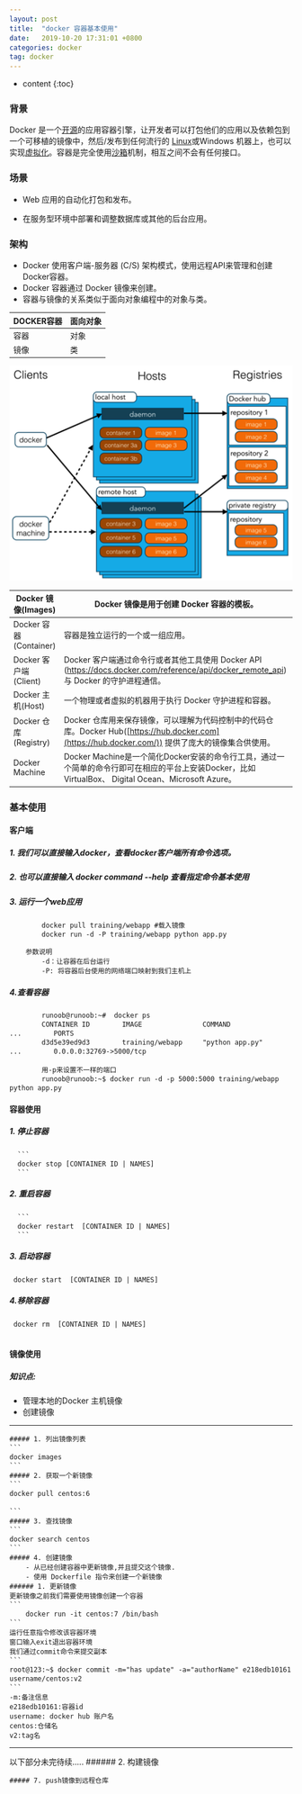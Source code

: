 ```yaml
---
layout: post
title:  "docker 容器基本使用"
date:   2019-10-20 17:31:01 +0800
categories: docker
tag: docker
---
```


* content
{:toc}


### 背景

Docker 是一个[开源](https://baike.baidu.com/item/%E5%BC%80%E6%BA%90/246339)的应用容器引擎，让开发者可以打包他们的应用以及依赖包到一个可移植的镜像中，然后/发布到任何流行的 [Linux](https://baike.baidu.com/item/Linux)或Windows 机器上，也可以实现[虚拟化](https://baike.baidu.com/item/%E8%99%9A%E6%8B%9F%E5%8C%96/547949)。容器是完全使用[沙箱](https://baike.baidu.com/item/%E6%B2%99%E7%AE%B1/393318)机制，相互之间不会有任何接口。

### 场景

- Web 应用的自动化打包和发布。

- 在服务型环境中部署和调整数据库或其他的后台应用。

### 架构
- Docker 使用客户端-服务器 (C/S) 架构模式，使用远程API来管理和创建Docker容器。
- Docker 容器通过 Docker 镜像来创建。
- 容器与镜像的关系类似于面向对象编程中的对象与类。

| DOCKER容器 | 面向对象 |
| ---------- | -------- |
| 容器        | 对象       |
| 镜像        |类          |

![架构图](images/_0001_1.png)

| Docker 镜像(Images)    | Docker 镜像是用于创建 Docker 容器的模板。                    |
| ---------------------- | ------------------------------------------------------------ |
| Docker 容器(Container) | 容器是独立运行的一个或一组应用。                             |
| Docker 客户端(Client)  | Docker 客户端通过命令行或者其他工具使用 Docker API (<https://docs.docker.com/reference/api/docker_remote_api>) 与 Docker 的守护进程通信。 |
| Docker 主机(Host)      | 一个物理或者虚拟的机器用于执行 Docker 守护进程和容器。       |
| Docker 仓库(Registry)  | Docker 仓库用来保存镜像，可以理解为代码控制中的代码仓库。Docker Hub([https://hub.docker.com](https://hub.docker.com/)) 提供了庞大的镜像集合供使用。 |
| Docker Machine         | Docker Machine是一个简化Docker安装的命令行工具，通过一个简单的命令行即可在相应的平台上安装Docker，比如VirtualBox、 Digital Ocean、Microsoft Azure。 |

### 基本使用
#### 客户端

##### 1. 我们可以直接输入docker，查看docker客户端所有命令选项。
##### 2. 也可以直接输入 docker command --help 查看指定命令基本使用
##### 3. 运行一个web应用


```
		docker pull training/webapp #载入镜像
		docker run -d -P training/webapp python app.py 
```
		参数说明
			-d：让容器在后台运行
			-P: 将容器后台使用的网络端口映射到我们主机上

##### 4.查看容器

```
		runoob@runoob:~#  docker ps
		CONTAINER ID        IMAGE               COMMAND             ...        PORTS                
		d3d5e39ed9d3        training/webapp     "python app.py"     ...        0.0.0.0:32769->5000/tcp

		用-p来设置不一样的端口
		runoob@runoob:~$ docker run -d -p 5000:5000 training/webapp python app.py
```

#### 容器使用

   ##### 1. 停止容器 

      ```
      docker stop [CONTAINER ID | NAMES]
      ```
   ##### 2. 重启容器

      ```
      docker restart  [CONTAINER ID | NAMES]
      ```
   ##### 3.  启动容器

   ```
   	docker start  [CONTAINER ID | NAMES]
   ```

   ##### 4.移除容器

   ```
   	docker rm  [CONTAINER ID | NAMES]
   	
   ```

#### 镜像使用
##### 知识点:
- 管理本地的Docker 主机镜像
- 创建镜像

------

 	##### 1. 列出镜像列表
 	```
 	docker images
 	```
 	##### 2. 获取一个新镜像
 	```
 	docker pull centos:6
 	
 	```
 	##### 3. 查找镜像
 	```
 	docker search centos
 	```
 	##### 4. 创建镜像
 		- 从已经创建容器中更新镜像,并且提交这个镜像.
 		- 使用 Dockerfile 指令来创建一个新镜像
 	###### 1. 更新镜像
 	更新镜像之前我们需要使用镜像创建一个容器
 	```
 		docker run -it centos:7 /bin/bash
 	```
	运行任意指令修改该容器环境
	窗口输入exit退出容器环境
	我们通过commit命令来提交副本
	```
	root@123:~$ docker commit -m="has update" -a="authorName" e218edb10161 username/centos:v2
	```
	-m:备注信息	
	e218edb10161:容器id
	username: docker hub 账户名
	centos:仓储名
	v2:tag名
	

------

以下部分未完待续.....
 	###### 2. 构建镜像

 	##### 7. push镜像到远程仓库

